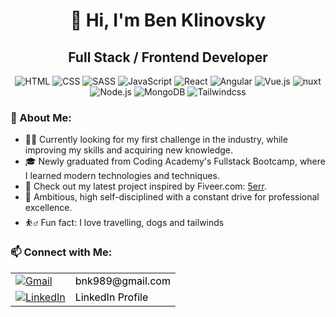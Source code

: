 <h1 align="center">👋 Hi, I'm Ben Klinovsky</h1>
<h2 align="center">Full Stack / Frontend Developer</h2>

<p align="center">
  <img src="https://img.icons8.com/color/48/000000/html-5.png" alt="HTML"/>
  <img src="https://img.icons8.com/color/48/000000/css3.png" alt="CSS"/>
  <img src="https://img.icons8.com/color/48/000000/sass.png" alt="SASS"/>
  <img src="https://img.icons8.com/color/48/000000/javascript.png" alt="JavaScript"/>
  <img src="https://img.icons8.com/plasticine/48/000000/react.png" alt="React"/>
  <img src="https://img.icons8.com/color/48/000000/angularjs.png" alt="Angular"/>
  <img src="https://img.icons8.com/color/48/000000/vue-js.png" alt="Vue.js"/>
  <img src="https://img.icons8.com/?id=nvrsJYs7j9Vb&format=png" alt="nuxt"/>
  <img src="https://img.icons8.com/color/48/000000/nodejs.png" alt="Node.js"/>
  <img src="https://img.icons8.com/color/48/000000/mongodb.png" alt="MongoDB"/>
  <img src="https://img.icons8.com/color/48/000000/tailwindcss.png" alt="Tailwindcss"/>
</p>

<h3>🌟 About Me:</h3>
<ul>
  <li>👨‍💻 Currently looking for my first challenge in the industry, while improving my skills and acquiring new knowledge.</li>
  <li>🎓 Newly graduated from Coding Academy's Fullstack Bootcamp, where I learned modern technologies and techniques.</li>
  <li>🔗 Check out my latest project inspired by Fiveer.com: <a href="https://fiveerr.onrender.com/">5err</a>.</li>
  <li>🎯 Ambitious, high self-disciplined with a constant drive for professional excellence.</li>
  <li>⛹️‍♂️ Fun fact: I love travelling, dogs and tailwinds</li>
</ul>

<h3>📫 Connect with Me:</h3>
<table>
  <tr>
    <td><a href="mailto:bnk989@gmail.com"><img src="https://img.icons8.com/color/48/000000/gmail.png" alt="Gmail" style="vertical-align: middle;" /></a></td>
    <td><a href="mailto:bnk989@gmail.com" style="vertical-align: middle; text-decoration: none; color: black;">bnk989@gmail.com</a></td>
  </tr>
  <tr>
    <td><a href="https://www.linkedin.com/in/bnk989/"><img src="https://img.icons8.com/fluent/48/000000/linkedin.png" alt="LinkedIn" style="vertical-align: middle;" /></a></td>
    <td><a href="https://www.linkedin.com/in/bnk989/" style="vertical-align: middle; text-decoration: none; color: black;">LinkedIn Profile</a></td>
  </tr>
</table>
